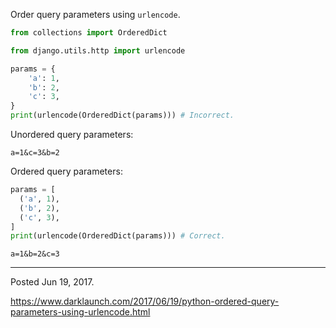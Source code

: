 Order query parameters using `urlencode`.

```python
from collections import OrderedDict

from django.utils.http import urlencode

params = {
    'a': 1,
    'b': 2,
    'c': 3,
}
print(urlencode(OrderedDict(params))) # Incorrect.
```

Unordered query parameters:

```
a=1&c=3&b=2
```

Ordered query parameters:

```python
params = [
  ('a', 1),
  ('b', 2),
  ('c', 3),
]
print(urlencode(OrderedDict(params))) # Correct.
```

```
a=1&b=2&c=3
```

---

Posted Jun 19, 2017.

https://www.darklaunch.com/2017/06/19/python-ordered-query-parameters-using-urlencode.html